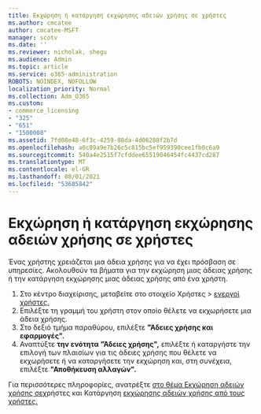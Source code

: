 ```yaml
---
title: Εκχώρηση ή κατάργηση εκχώρησης αδειών χρήσης σε χρήστες
ms.author: cmcatee
author: cmcatee-MSFT
manager: scotv
ms.date: ''
ms.reviewer: nicholak, shegu
ms.audience: Admin
ms.topic: article
ms.service: o365-administration
ROBOTS: NOINDEX, NOFOLLOW
localization_priority: Normal
ms.collection: Adm_O365
ms.custom:
- commerce_licensing
- "325"
- "651"
- "1500008"
ms.assetid: 7fd08e48-6f3c-4259-88da-4d06288f2b7d
ms.openlocfilehash: a0c89a9e7b26c5c815bc5ef959390cee1fb0c6a9
ms.sourcegitcommit: 540a4e2515f7cfddee65519046454fc4437cd287
ms.translationtype: MT
ms.contentlocale: el-GR
ms.lasthandoff: 08/01/2021
ms.locfileid: "53685842"
---
```

# <a name="assign-or-unassign-licenses-to-users"></a>Εκχώρηση ή κατάργηση εκχώρησης αδειών χρήσης σε χρήστες

Ένας χρήστης χρειάζεται μια άδεια χρήσης για να έχει πρόσβαση σε υπηρεσίες. Ακολουθούν τα βήματα για την εκχώρηση μιας άδειας χρήσης ή την κατάργηση εκχώρησης μιας άδειας χρήσης από ένα χρήστη.
  
1. Στο κέντρο διαχείρισης,  μεταβείτε στο στοιχείο Χρήστες \> [ενεργοί χρήστες.](https://go.microsoft.com/fwlink/p/?linkid=834822)
2. Επιλέξτε τη γραμμή του χρήστη στον οποίο θέλετε να εκχωρήσετε μια άδεια χρήσης.
3. Στο δεξιό τμήμα παραθύρου, επιλέξτε **"Άδειες χρήσης και εφαρμογές".**
4. Αναπτύξτε **την ενότητα "Άδειες χρήσης",** επιλέξτε ή καταργήστε την επιλογή των πλαισίων για τις άδειες χρήσης που θέλετε να εκχωρήσετε ή να καταργήσετε την εκχώρηση και, στη συνέχεια, επιλέξτε **"Αποθήκευση αλλαγών".**

Για περισσότερες πληροφορίες, ανατρέξτε [στο θέμα Εκχώρηση αδειών χρήσης σε](/microsoft-365/admin/manage/assign-licenses-to-users)χρήστες και Κατάργηση [εκχώρησης αδειών χρήσης από τους χρήστες.](/microsoft-365/admin/manage/remove-licenses-from-users)